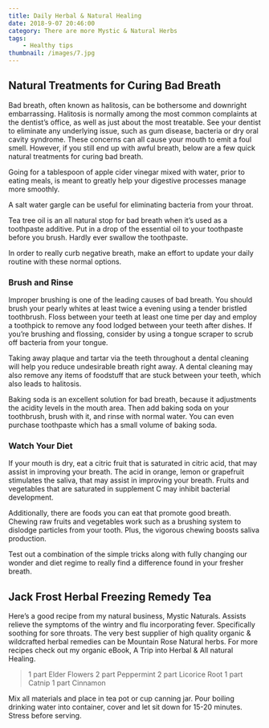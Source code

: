 ```yaml
---
title: Daily Herbal & Natural Healing
date: 2018-9-07 20:46:00
category: There are more Mystic & Natural Herbs
tags:
	- Healthy tips
thumbnail: /images/7.jpg
---
```


## Natural Treatments for Curing Bad Breath

Bad breath, often known as halitosis, can be bothersome and downright embarrassing. Halitosis is normally among the most common complaints at the dentist’s office, as well as just about the most treatable. See your dentist to eliminate any underlying issue, such as gum disease, bacteria or dry oral cavity syndrome. These concerns can all cause your mouth to emit a foul smell. However, if you still end up with awful breath, below are a few quick natural treatments for curing bad breath.

<!-- more -->

Going for a tablespoon of apple cider vinegar mixed with water, prior to eating meals, is meant to greatly help your digestive processes manage more smoothly.

A salt water gargle can be useful for eliminating bacteria from your throat.

Tea tree oil is an all natural stop for bad breath when it’s used as a toothpaste additive. Put in a drop of the essential oil to your toothpaste before you brush. Hardly ever swallow the toothpaste.

In order to really curb negative breath, make an effort to update your daily routine with these normal options.

### Brush and Rinse

Improper brushing is one of the leading causes of bad breath. You should brush your pearly whites at least twice a evening using a tender bristled toothbrush. Floss between your teeth at least one time per day and employ a toothpick to remove any food lodged between your teeth after dishes. If you’re brushing and flossing, consider by using a tongue scraper to scrub off bacteria from your tongue.

Taking away plaque and tartar via the teeth throughout a dental cleaning will help you reduce undesirable breath right away. A dental cleaning may also remove any items of foodstuff that are stuck between your teeth, which also leads to halitosis.

Baking soda is an excellent solution for bad breath, because it adjustments the acidity levels in the mouth area. Then add baking soda on your toothbrush, brush with it, and rinse with normal water. You can even purchase toothpaste which has a small volume of baking soda.

### Watch Your Diet

If your mouth is dry, eat a citric fruit that is saturated in citric acid, that may assist in improving your breath. The acid in orange, lemon or grapefruit stimulates the saliva, that may assist in improving your breath. Fruits and vegetables that are saturated in supplement C may inhibit bacterial development.

Additionally, there are foods you can eat that promote good breath. Chewing raw fruits and vegetables work such as a brushing system to dislodge particles from your tooth. Plus, the vigorous chewing boosts saliva production.

Test out a combination of the simple tricks along with fully changing our wonder and diet regime to really find a difference found in your fresher breath.

## Jack Frost Herbal Freezing Remedy Tea

Here’s a good recipe from my natural business, Mystic Naturals. Assists relieve the symptoms of the wintry and flu incorporating fever. Specifically soothing for sore throats. The very best supplier of high quality organic & wildcrafted herbal remedies can be Mountain Rose Natural herbs. For more recipes check out my organic eBook, A Trip into Herbal & All natural Healing.

<blockquote>
1 part Elder Flowers
2 part Peppermint
2 part Licorice Root
1 part Catnip
1 part Cinnamon
</blockquote>

Mix all materials and place in tea pot or cup canning jar. Pour boiling drinking water into container, cover and let sit down for 15-20 minutes. Stress before serving.
